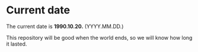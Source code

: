 # Current date

The current date is **1990.10.20.** (YYYY.MM.DD.)

This repository will be good when the world ends, so we will know how long it lasted.